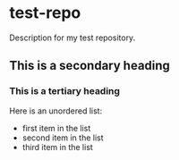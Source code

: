 # test-repo
Description for my test repository.
## This is a secondary heading
### This is a tertiary heading
Here is an unordered list:
* first item in the list
* second item in the list
* third item in the list
